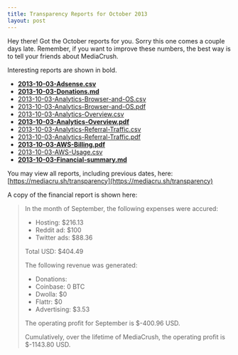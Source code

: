 ```yaml
---
title: Transparency Reports for October 2013
layout: post
---
```


Hey there! Got the October reports for you. Sorry this one comes a couple days late. Remember, if you want to
improve these numbers, the best way is to tell your friends about MediaCrush.

Interesting reports are shown in bold.

* **[2013-10-03-Adsense.csv](https://mediacru.sh/transparency/advertising/2013-10-03-Adsense.csv)**
* **[2013-10-03-Donations.md](https://mediacru.sh/transparency/donations/2013-10-03-Donations.md)**
* [2013-10-03-Analytics-Browser-and-OS.csv](https://mediacru.sh/transparency/google-analytics/2013-10-03-Analytics-Browser-and-OS.csv)
* [2013-10-03-Analytics-Browser-and-OS.pdf](https://mediacru.sh/transparency/google-analytics/2013-10-03-Analytics-Browser-and-OS.pdf)
* [2013-10-03-Analytics-Overview.csv](https://mediacru.sh/transparency/google-analytics/2013-10-03-Analytics-Overview.csv)
* **[2013-10-03-Analytics-Overview.pdf](https://mediacru.sh/transparency/google-analytics/2013-10-03-Analytics-Overview.pdf)**
* [2013-10-03-Analytics-Referral-Traffic.csv](https://mediacru.sh/transparency/google-analytics/2013-10-03-Analytics-Referral-Traffic.csv)
* [2013-10-03-Analytics-Referral-Traffic.pdf](https://mediacru.sh/transparency/google-analytics/2013-10-03-Analytics-Referral-Traffic.pdf)
* **[2013-10-03-AWS-Billing.pdf](https://mediacru.sh/transparency/hosting/2013-09-10-AWS-Billing.pdf)**
* [2013-10-03-AWS-Usage.csv](https://mediacru.sh/transparency/hosting/2013-09-10-AWS-Usage.csv)
* **[2013-10-03-Financial-summary.md](https://mediacru.sh/transparency/2013-10-03-Financial-summary.md)**

You may view all reports, including previous dates, here: [https://mediacru.sh/transparency](https://mediacru.sh/transparency)

A copy of the financial report is shown here:

>In the month of September, the following expenses were accured:
>
>* Hosting: $216.13
>* Reddit ad: $100
>* Twitter ads: $88.36
>
>Total USD: $404.49
>
>The following revenue was generated:
>
>* Donations:
>  * Coinbase: 0 BTC
>  * Dwolla: $0
>  * Flattr: $0
>* Advertising: $3.53
>
>The operating profit for September is $-400.96 USD.
>
>Cumulatively, over the lifetime of MediaCrush, the operating profit is $-1143.80 USD.
